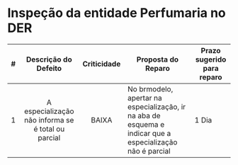 # Inspeção da entidade Perfumaria no DER

| # |                                                              Descrição do Defeito                                                              | Criticidade | Proposta do Reparo                                                                                                              | Prazo sugerido para reparo |
|:-:|:----------------------------------------------------------------------------------------------------------------------------------------------:|:-----------:|---------------------------------------------------------------------------------------------------------------------------------|----------------------------|
| 1 |A especialização não informa se é total ou parcial |    BAIXA    | No brmodelo, apertar na especialização, ir na aba de esquema e indicar que a especialização não é parcial                                    | 1 Dia                      |

